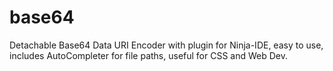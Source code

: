base64
======

Detachable Base64 Data URI Encoder with plugin for Ninja-IDE, easy to use, includes AutoCompleter for file paths, useful for CSS and Web Dev.
